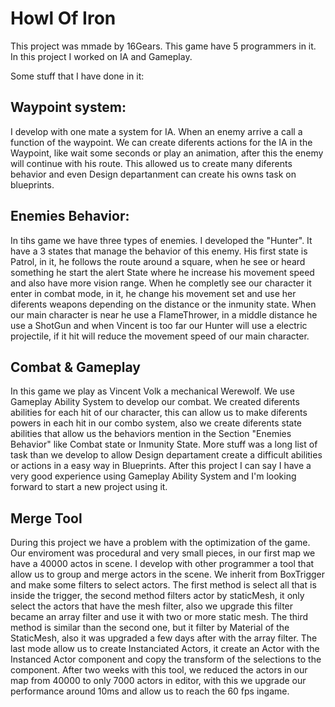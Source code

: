 # Howl Of Iron

This project was mmade by 16Gears. This game have 5 programmers in it. In this project I worked on IA and Gameplay. 

Some stuff that I have done in it: 

## Waypoint system:

I develop with one mate a system for IA. When an enemy arrive a call a function of the waypoint. We can create diferents actions for the IA in the Waypoint, like wait some seconds or play an animation, after this the enemy will continue with his route. This allowed us to create many diferents behavior and even Design departanment can create his owns task on blueprints.
</br>

## Enemies Behavior:

In tihs game we have three types of enemies. I developed the "Hunter". It have a 3 states that manage the behavior of this enemy. His first state is Patrol, in it, he follows the route around a square, when he see or heard something he start the alert State where he increase his movement speed and also have more vision range. When he completly see our character it enter in combat mode, in it, he change his movement set and use her diferents weapons depending on the distance or the inmunity state.
When our main character is near he use a FlameThrower, in a middle distance he use a ShotGun and when Vincent is too far our Hunter will use a electric projectile, if it hit will reduce the movement speed of our main character.


## Combat & Gameplay 

In this game we play as Vincent Volk a mechanical Werewolf. We use Gameplay Ability System to develop our combat. We created diferents abilities for each hit of our character, this can allow us to make diferents powers in each hit in our combo system, also we create diferents state abilities that allow us the behaviors mention in the Section "Enemies Behavior" like Combat state or Inmunity State. More stuff was a long list of task than we develop to allow Design departament create a difficult abilities or actions in a easy way in Blueprints.
After this project I can say I have a very good experience using Gameplay Ability System and I'm looking forward to start a new project using it.


## Merge Tool

During this project we have a problem with the optimization of the game. Our enviroment was procedural and very small pieces, in our first map we have a 40000 actos in scene. I develop with other programmer a tool that allow us to group and merge actors in the scene. We inherit from BoxTrigger and make some filters to select actors.
The first method is select all that is inside the trigger, the second method filters actor by staticMesh, it only select the actors that have the mesh filter, also we upgrade this filter became an array filter and use it with two or more static mesh. The third method is similar than the second one, but it filter by Material of the StaticMesh, also it was upgraded a few days after with the array filter. The last mode allow us to create Instanciated Actors, it create an Actor with the Instanced Actor component and copy the transform of the selections to the component.
After two weeks with this tool, we reduced the actors in our map from 40000 to only 7000 actors in editor, with this we upgrade our performance around 10ms and allow us to reach the 60 fps ingame.
